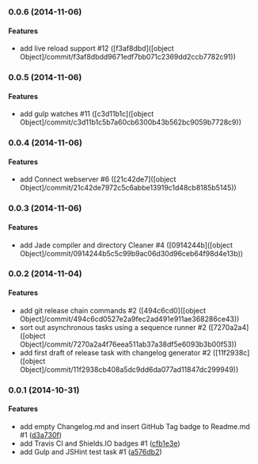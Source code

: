 ### 0.0.6 (2014-11-06)


#### Features

* add live reload support #12 ([f3af8dbd]([object Object]/commit/f3af8dbdd9671edf7bb071c2369dd2ccb7782c91))


### 0.0.5 (2014-11-06)


#### Features

* add gulp watches #11 ([c3d11b1c]([object Object]/commit/c3d11b1c5b7a60cb6300b43b562bc9059b7728c9))


### 0.0.4 (2014-11-06)


#### Features

* add Connect webserver #6 ([21c42de7]([object Object]/commit/21c42de7972c5c6abbe13919c1d48cb8185b5145))


### 0.0.3 (2014-11-06)


#### Features

* add Jade compiler and directory Cleaner #4 ([0914244b]([object Object]/commit/0914244b5c5c99b9ac06d30d96ceb64f98d4e13b))


### 0.0.2 (2014-11-04)


#### Features

* add git release chain commands #2 ([494c6cd0]([object Object]/commit/494c6cd0527e2a9fec2ad491e911ae368286ce43))
* sort out asynchronous tasks using a sequence runner #2 ([7270a2a4]([object Object]/commit/7270a2a4f76eea511ab37a38df5e6093b3b00f53))
* add first draft of release task with changelog generator #2 ([11f2938c]([object Object]/commit/11f2938cb408a5dc9dd6da077ad11847dc299949))


### 0.0.1 (2014-10-31)


#### Features

* add empty Changelog.md and insert GitHub Tag badge to Readme.md #1 ([d3a730f](git@github.com:martinjezek/fatb/commit/d3a730f6bf6fd3fe1ec819d9dff7092a417a6ad9))
* add Travis CI and Shields.IO badges #1 ([cfb1e3e](git@github.com:martinjezek/fatb/commit/cfb1e3e4037810d4cb09037a0e1e5f8ee91a3773))
* add Gulp and JSHint test task #1 ([a576db2](git@github.com:martinjezek/fatb/commit/a576db29efd3c108a47431eb7edd7e095caa6a36))

